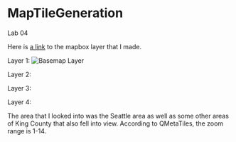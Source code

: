 # MapTileGeneration
Lab 04

Here is [a link](https://api.mapbox.com/styles/v1/harmanhans/cl3kuvahz000b15ovnvp06116.html?title=view&access_token=pk.eyJ1IjoiaGFybWFuaGFucyIsImEiOiJjbDNrcnJrNXQwMHl6M2twamx2bWsyMmpzIn0.VvcrU-HyvbO9qodlz3_lnA&zoomwheel=true&fresh=true#11.96/47.62117/-122.28942) to the mapbox layer that I made.

Layer 1:
![Basemap Layer]('assets/layer1.png')

Layer 2:
![]()

Layer 3:
![]()

Layer 4:
![]()

The area that I looked into was the Seattle area as well as some other areas of King County that also fell into view.
According to QMetaTiles, the zoom range is 1-14. 

